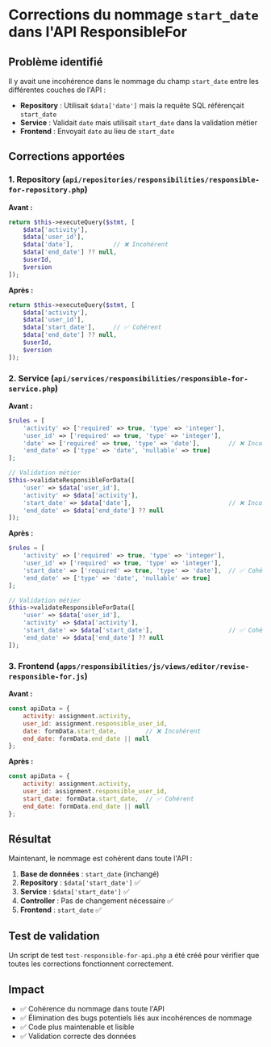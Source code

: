 # Corrections du nommage `start_date` dans l'API ResponsibleFor

## Problème identifié

Il y avait une incohérence dans le nommage du champ `start_date` entre les différentes couches de l'API :

- **Repository** : Utilisait `$data['date']` mais la requête SQL référençait `start_date`
- **Service** : Validait `date` mais utilisait `start_date` dans la validation métier
- **Frontend** : Envoyait `date` au lieu de `start_date`

## Corrections apportées

### 1. Repository (`api/repositories/responsibilities/responsible-for-repository.php`)

**Avant :**
```php
return $this->executeQuery($stmt, [
    $data['activity'],
    $data['user_id'],
    $data['date'],           // ❌ Incohérent
    $data['end_date'] ?? null,
    $userId,
    $version
]);
```

**Après :**
```php
return $this->executeQuery($stmt, [
    $data['activity'],
    $data['user_id'],
    $data['start_date'],     // ✅ Cohérent
    $data['end_date'] ?? null,
    $userId,
    $version
]);
```

### 2. Service (`api/services/responsibilities/responsible-for-service.php`)

**Avant :**
```php
$rules = [
    'activity' => ['required' => true, 'type' => 'integer'],
    'user_id' => ['required' => true, 'type' => 'integer'],
    'date' => ['required' => true, 'type' => 'date'],        // ❌ Incohérent
    'end_date' => ['type' => 'date', 'nullable' => true]
];

// Validation métier
$this->validateResponsibleForData([
    'user' => $data['user_id'],
    'activity' => $data['activity'],
    'start_date' => $data['date'],                           // ❌ Incohérent
    'end_date' => $data['end_date'] ?? null
]);
```

**Après :**
```php
$rules = [
    'activity' => ['required' => true, 'type' => 'integer'],
    'user_id' => ['required' => true, 'type' => 'integer'],
    'start_date' => ['required' => true, 'type' => 'date'],  // ✅ Cohérent
    'end_date' => ['type' => 'date', 'nullable' => true]
];

// Validation métier
$this->validateResponsibleForData([
    'user' => $data['user_id'],
    'activity' => $data['activity'],
    'start_date' => $data['start_date'],                     // ✅ Cohérent
    'end_date' => $data['end_date'] ?? null
]);
```

### 3. Frontend (`apps/responsibilities/js/views/editor/revise-responsible-for.js`)

**Avant :**
```javascript
const apiData = {
    activity: assignment.activity,
    user_id: assignment.responsible_user_id,
    date: formData.start_date,        // ❌ Incohérent
    end_date: formData.end_date || null
};
```

**Après :**
```javascript
const apiData = {
    activity: assignment.activity,
    user_id: assignment.responsible_user_id,
    start_date: formData.start_date,  // ✅ Cohérent
    end_date: formData.end_date || null
};
```

## Résultat

Maintenant, le nommage est cohérent dans toute l'API :

1. **Base de données** : `start_date` (inchangé)
2. **Repository** : `$data['start_date']` ✅
3. **Service** : `$data['start_date']` ✅
4. **Controller** : Pas de changement nécessaire ✅
5. **Frontend** : `start_date` ✅

## Test de validation

Un script de test `test-responsible-for-api.php` a été créé pour vérifier que toutes les corrections fonctionnent correctement.

## Impact

- ✅ Cohérence du nommage dans toute l'API
- ✅ Élimination des bugs potentiels liés aux incohérences de nommage
- ✅ Code plus maintenable et lisible
- ✅ Validation correcte des données 